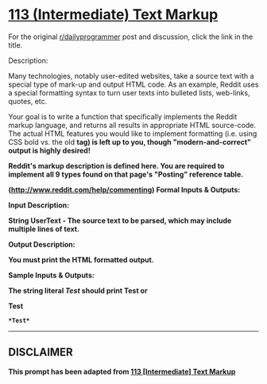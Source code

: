 # [113 (Intermediate) Text Markup](https://www.reddit.com/r/dailyprogrammer/comments/13hmz5/11202012_challenge_113_intermediate_text_markup/)

For the original [r/dailyprogrammer](https://www.reddit.com/r/dailyprogrammer/) post and discussion, click the link in the title.

Description:

Many technologies, notably user-edited websites, take a source text with a special type of mark-up and output HTML code. As an example, Reddit uses a special formatting syntax to turn user texts into bulleted lists, web-links, quotes, etc.

Your goal is to write a function that specifically implements the Reddit markup language, and returns all results in appropriate HTML source-code. The actual HTML features you would like to implement formatting (i.e. using CSS bold vs. the old <b> tag) is left up to you, though "modern-and-correct" output is highly desired!

Reddit's markup description is defined here. You are required to implement all 9 types found on that page's "Posting" reference table.

(http://www.reddit.com/help/commenting)
Formal Inputs & Outputs:

Input Description:

String UserText - The source text to be parsed, which may include multiple lines of text.

Output Description:

You must print the HTML formatted output.

Sample Inputs & Outputs:

The string literal *Test* should print <b>Test</b> or <div style="font-weight:bold;">Test</div>


```
*Test*
```

----
## **DISCLAIMER**
This prompt has been adapted from [113 [Intermediate] Text Markup](https://www.reddit.com/r/dailyprogrammer/comments/13hmz5/11202012_challenge_113_intermediate_text_markup/
)
